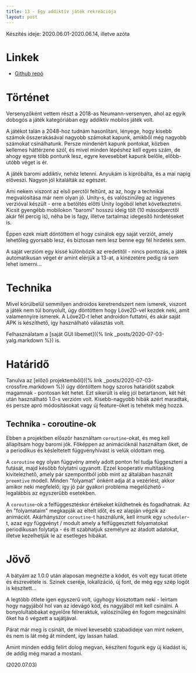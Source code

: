 ```yaml
---
title: 13 - Egy addiktív játék rekreációja
layout: post
---
```


Készítés ideje: 2020.06.01-2020.06.14, illetve azóta

# Linkek

- [Github repó](https://github.com/sasszem/13)

# Történet

Versenyzőként vettem részt a 2018-as Neumann-versenyen, ahol az egyik dobogós a játék kategóriában egy addiktív mobilos játék volt.

A játékot talán a 2048-hoz tudnám hasonlítani, lényege, hogy kisebb számok összerakásával nagyobb számokat kapunk, amikből még nagyobb számokat csinálhatunk. Persze mindenért kapunk pontokat, közben kellemes háttérzene szól, és mivel minden lépéshez kell egyes szám, de ahogy egyre több pontunk lesz, egyre kevesebbet kapunk belőle, előbb-utóbb véget is ér.

A játék baromi addiktív, nehéz letenni. Anyukám is kipróbálta, és a mai napig előveszi. Nagyon jól kitalálták az egészet.

Ami nekem viszont az első perctől feltűnt, az az, hogy a technikai megvalósítása már nem olyan jó. Unity-s, és valószínűleg az ingyenes verzióval készült - erre a betöltés előtti Unity logóból lehet következtetni. Kicsit gyengébb mobilokon "baromi" hosszú ideig tölt (10 másodperctől akár fél percig is), néha be is fagy, illetve tartalmaz idegesítő hirdetéseket is.

Éppen ezek miatt döntöttem el hogy csinálok egy saját verziót, amely lehetőleg gyorsabb lesz, és biztosan nem lesz benne egy fél hirdetés sem.

A saját verzióm egy kissé különbözik az eredetitől - nincs pontozás, a játék automatikusan véget ér amint elérjük a 13-at, a kinézetére pedig rá sem lehet ismerni...

# Technika

Mivel körülbelül semmilyen androidos keretrendszert nem ismerek, viszont a játék nem túl bonyolult, úgy döntöttem hogy Löve2D-vel kezdek neki, amit valamennyire ismerek. A Löve2D-t lehet androidon futtatni, és akár saját APK is készíthető, így használható választás volt.

Felhasználatam a [saját GUI libemet]({% link _posts/2020-07-03-yalg.markdown %}) is.

# Határidő

Tanulva az [előző projektemből]({% link _posts/2020-07-03-crossfire.markdown %}) úgy döntöttem hogy szoros határidőt szabok magamnak - pontosan két hetet. Ezt sikerült is elég jól betartanom, két hét után használható 1.0-s verzióm volt. Kisebb-nagyobb hibák azért maradtak, és persze apró módosításokat vagy új feature-öket is tehetek még hozzá.

## Technika - coroutine-ok

Ebben a projektben először használtam `coroutine`-okat, és meg kell állapítsam hogy baromi jók. Főképpen az animációknál használtam őket, de a periodikus és késleltetett függvényhívást is velük oldottam meg.

A `coroutine` egy olyan függvény amely adott ponton fel tudja függeszteni a futását, majd később folytatni ugyanott. Ezzel kooperatív multitasking kivitelezhető, amely pár szempontból jobb mint az általában használt `preemtive` modell. Minden "folyamat" önként adja át a vezérlést, akkor amikor neki megfelelő, így jó pár gyakori probléma megelőzhető - legalábbis az egyszerűbb esetekben.

A `coroutine`-ok a felfüggesztéskor értékeket küldhetnek és fogadhatnak. Az én "folyamataim" megkapják az eltelt időt, és ez alapján végzik az animációt. Akárhányszor `coroutine`-t használunk, kell írnunk egy `scheduler`-t, azaz egy függvényt / modult amely a felfüggesztett folyamatokat periodikusan folytatja - és itt szabhatjuk személyre az átadott adatokat, illetve kezelhetjük le az esetleges hibákat.

# Jövő

A bátyám az 1.0.0 után alaposan megnézte a kódot, és volt egy tucat ötlete és észrevétele is. Szinek cseréje, lokalizáció, új font, de még egy szép logót is készített...

A legtöbb ötlete igen egyszerű volt, úgyhogy kiosztottam neki - leírtam hogy nagyjából hol van az idevágó kód, és nagyjából mit kell csinálni. A bonyolultabbakat egyelőre félreraktuk, valószínűleg én fogom megcsinálni őket ha ő végzett a sajátjával.

Párat már meg is csinált, de mivel kevesebb szabadideje van mint nekem, és nem is lát még át mindent, így lassan halad.

Amint minden eddig felírt dolog megvan, készíteni fogunk egy új kiadást is, de addig még marad a mostani.

(2020.07.03)